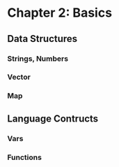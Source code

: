 # Chapter 2: Basics

## Data Structures

### Strings, Numbers

### Vector

### Map

## Language Contructs 

### Vars

### Functions
